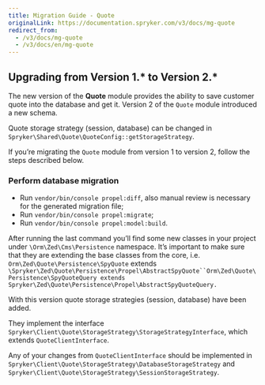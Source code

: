 ```yaml
---
title: Migration Guide - Quote
originalLink: https://documentation.spryker.com/v3/docs/mg-quote
redirect_from:
  - /v3/docs/mg-quote
  - /v3/docs/en/mg-quote
---
```


## Upgrading from Version 1.* to Version 2.*
The new version of the **Quote** module provides the ability to save customer quote into the database and get it. Version 2 of the `Quote` module introduced a new schema.

Quote storage strategy (session, database) can be changed in `Spryker\Shared\Quote\QuoteConfig::getStorageStrategy`.

If you’re migrating the `Quote` module from version 1 to version 2,  follow the steps described below.

### Perform database migration

* Run `vendor/bin/console propel:diff`, also manual review is necessary for the generated migration file;
* Run `vendor/bin/console propel:migrate`;
* Run `vendor/bin/console propel:model:build`.
 
After running the last command you’ll find some new classes in your project under `\Orm\Zed\Cms\Persistence` namespace. It’s important to make sure that they are extending the base classes from the core, i.e. `Orm\Zed\Quote\Persistence\SpyQuote` extends `\Spryker\Zed\Quote\Persistence\Propel\AbstractSpyQuote``Orm\Zed\Quote\Persistence\SpyQuoteQuery extends Spryker\Zed\Quote\Persistence\Propel\AbstractSpyQuoteQuery.`

With this version quote storage strategies (session, database) have been added. 

They implement the interface `Spryker\Client\Quote\StorageStrategy\StorageStrategyInterface`, which extends `QuoteClientInterface`.

Any of your changes from `QuoteClientInterface` should be implemented in `Spryker\Client\Quote\StorageStrategy\DatabaseStorageStrategy` and `Spryker\Client\Quote\StorageStrategy\SessionStorageStrategy`.

<!-- Last review date: Apr 10, 2018*  by  Dmitriy Krainiy-->
